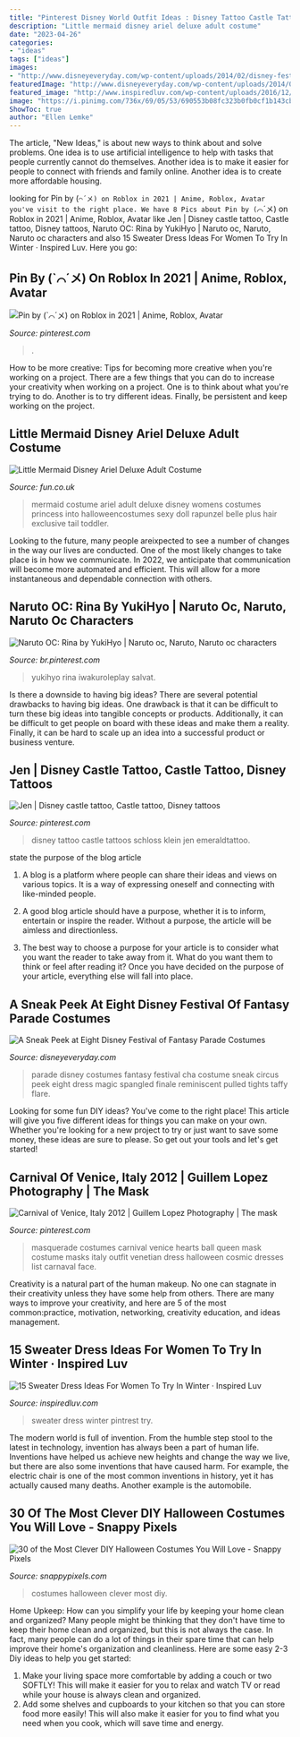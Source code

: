 ```yaml
---
title: "Pinterest Disney World Outfit Ideas : Disney Tattoo Castle Tattoos Schloss Klein Jen Emeraldtattoo"
description: "Little mermaid disney ariel deluxe adult costume"
date: "2023-04-26"
categories:
- "ideas"
tags: ["ideas"]
images:
- "http://www.disneyeveryday.com/wp-content/uploads/2014/02/disney-festival-of-fantasy-parade-cha-cha-girl.jpg"
featuredImage: "http://www.disneyeveryday.com/wp-content/uploads/2014/02/disney-festival-of-fantasy-parade-cha-cha-girl.jpg"
featured_image: "http://www.inspiredluv.com/wp-content/uploads/2016/12/sweater-dress-women-pintrest.jpg"
image: "https://i.pinimg.com/736x/69/05/53/690553b08fc323b0fb0cf1b143cb1773--halloween-masquerade-masquerade-costumes.jpg"
ShowToc: true
author: "Ellen Lemke"
---
```



The article, "New Ideas," is about new ways to think about and solve problems. One idea is to use artificial intelligence to help with tasks that people currently cannot do themselves. Another idea is to make it easier for people to connect with friends and family online. Another idea is to create more affordable housing.

	

		
looking for Pin by (`⌒´メ) on Roblox in 2021 | Anime, Roblox, Avatar you've visit to the right place. We have 8 Pics about Pin by (`⌒´メ) on Roblox in 2021 | Anime, Roblox, Avatar like Jen | Disney castle tattoo, Castle tattoo, Disney tattoos, Naruto OC: Rina by YukiHyo | Naruto oc, Naruto, Naruto oc characters and also 15 Sweater Dress Ideas For Women To Try In Winter · Inspired Luv. Here you go:
		
    
## Pin By (`⌒´メ) On Roblox In 2021 | Anime, Roblox, Avatar

<img loading=lazy src="https://i.pinimg.com/736x/dc/39/63/dc3963b98bbdd83e4e0e26a716605ac8.jpg" onerror="this.onerror=null;this.src='https://tse1.mm.bing.net/th?id=OIP.8_95RLnOk3LGGEr9Cwt0iwHaKc&amp;pid=15.1';" alt="Pin by (`⌒´メ) on Roblox in 2021 | Anime, Roblox, Avatar">

_Source: pinterest.com_

>. 

	

How to be more creative: Tips for becoming more creative when you're working on a project.
There are a few things that you can do to increase your creativity when working on a project. One is to think about what you're trying to do. Another is to try different ideas. Finally, be persistent and keep working on the project.

    
## Little Mermaid Disney Ariel Deluxe Adult Costume

<img loading=lazy src="https://images.fun.co.uk/products/43233/1-1/disney-little-mermaid-ariel-deluxe-adult-costume.jpg" onerror="this.onerror=null;this.src='https://tse4.mm.bing.net/th?id=OIP.KH9Gs7H4_DUUrmfviPZAPAHaKl&amp;pid=15.1';" alt="Little Mermaid Disney Ariel Deluxe Adult Costume">

_Source: fun.co.uk_

>mermaid costume ariel adult deluxe disney womens costumes princess into halloweencostumes sexy doll rapunzel belle plus hair exclusive tail toddler. 

	

Looking to the future, many people areixpected to see a number of changes in the way our lives are conducted. One of the most likely changes to take place is in how we communicate. In 2022, we anticipate that communication will become more automated and efficient. This will allow for a more instantaneous and dependable connection with others.

    
## Naruto OC: Rina By YukiHyo | Naruto Oc, Naruto, Naruto Oc Characters

<img loading=lazy src="https://i.pinimg.com/736x/97/ca/cc/97cacc5c1cbf1468d1a122edaddca7eb.jpg" onerror="this.onerror=null;this.src='https://tse2.mm.bing.net/th?id=OIP.3moQM3JJ1G0Mxgk1MMSiOwHaLS&amp;pid=15.1';" alt="Naruto OC: Rina by YukiHyo | Naruto oc, Naruto, Naruto oc characters">

_Source: br.pinterest.com_

>yukihyo rina iwakuroleplay salvat. 

	

Is there a downside to having big ideas?
There are several potential drawbacks to having big ideas. One drawback is that it can be difficult to turn these big ideas into tangible concepts or products. Additionally, it can be difficult to get people on board with these ideas and make them a reality. Finally, it can be hard to scale up an idea into a successful product or business venture.

    
## Jen | Disney Castle Tattoo, Castle Tattoo, Disney Tattoos

<img loading=lazy src="https://i.pinimg.com/736x/89/bf/7c/89bf7c98d4ee43e817b235e89bcc722b.jpg" onerror="this.onerror=null;this.src='https://tse1.mm.bing.net/th?id=OIP.WtY6pVh3ZlEb4T25vn09swHaJ3&amp;pid=15.1';" alt="Jen | Disney castle tattoo, Castle tattoo, Disney tattoos">

_Source: pinterest.com_

>disney tattoo castle tattoos schloss klein jen emeraldtattoo. 

	

state the purpose of the blog article
1. A blog is a platform where people can share their ideas and views on various topics. It is a way of expressing oneself and connecting with like-minded people.
2. A good blog article should have a purpose, whether it is to inform, entertain or inspire the reader. Without a purpose, the article will be aimless and directionless.

3. The best way to choose a purpose for your article is to consider what you want the reader to take away from it. What do you want them to think or feel after reading it? Once you have decided on the purpose of your article, everything else will fall into place.

    
## A Sneak Peek At Eight Disney Festival Of Fantasy Parade Costumes

<img loading=lazy src="http://www.disneyeveryday.com/wp-content/uploads/2014/02/disney-festival-of-fantasy-parade-cha-cha-girl.jpg" onerror="this.onerror=null;this.src='https://tse2.mm.bing.net/th?id=OIP.4YVPlHlJwqEY3CLeP1aggwHaJ2&amp;pid=15.1';" alt="A Sneak Peek at Eight Disney Festival of Fantasy Parade Costumes">

_Source: disneyeveryday.com_

>parade disney costumes fantasy festival cha costume sneak circus peek eight dress magic spangled finale reminiscent pulled tights taffy flare. 

	

Looking for some fun DIY ideas? You've come to the right place! This article will give you five different ideas for things you can make on your own. Whether you're looking for a new project to try or just want to save some money, these ideas are sure to please. So get out your tools and let's get started!

    
## Carnival Of Venice, Italy 2012 | Guillem Lopez Photography | The Mask

<img loading=lazy src="https://i.pinimg.com/736x/69/05/53/690553b08fc323b0fb0cf1b143cb1773--halloween-masquerade-masquerade-costumes.jpg" onerror="this.onerror=null;this.src='https://tse4.mm.bing.net/th?id=OIP.0k8YM3pK_QS2hp8LhmqQzAHaLI&amp;pid=15.1';" alt="Carnival of Venice, Italy 2012 | Guillem Lopez Photography | The mask">

_Source: pinterest.com_

>masquerade costumes carnival venice hearts ball queen mask costume masks italy outfit venetian dress halloween cosmic dresses list carnaval face. 

	

Creativity is a natural part of the human makeup. No one can stagnate in their creativity unless they have some help from others. There are many ways to improve your creativity, and here are 5 of the most common:practice, motivation, networking, creativity education, and ideas management.

    
## 15 Sweater Dress Ideas For Women To Try In Winter · Inspired Luv

<img loading=lazy src="http://www.inspiredluv.com/wp-content/uploads/2016/12/sweater-dress-women-pintrest.jpg" onerror="this.onerror=null;this.src='https://tse4.mm.bing.net/th?id=OIP.CjJJu7VVwTEQ4LxbOlhrlQAAAA&amp;pid=15.1';" alt="15 Sweater Dress Ideas For Women To Try In Winter · Inspired Luv">

_Source: inspiredluv.com_

>sweater dress winter pintrest try. 

	

The modern world is full of invention. From the humble step stool to the latest in technology, invention has always been a part of human life. Inventions have helped us achieve new heights and change the way we live, but there are also some inventions that have caused harm. For example, the electric chair is one of the most common inventions in history, yet it has actually caused many deaths. Another example is the automobile.

    
## 30 Of The Most Clever DIY Halloween Costumes You Will Love - Snappy Pixels

<img loading=lazy src="https://snappypixels.com/wp-content/uploads/2013/10/most-clever-halloween-costumes-ever-27.jpg" onerror="this.onerror=null;this.src='https://tse4.mm.bing.net/th?id=OIP.CvqAwfwmJdFkaXlA03n_bgAAAA&amp;pid=15.1';" alt="30 of the Most Clever DIY Halloween Costumes You Will Love - Snappy Pixels">

_Source: snappypixels.com_

>costumes halloween clever most diy. 

	

Home Upkeep: How can you simplify your life by keeping your home clean and organized?
Many people might be thinking that they don't have time to keep their home clean and organized, but this is not always the case. In fact, many people can do a lot of things in their spare time that can help improve their home's organization and cleanliness. Here are some easy 2-3 Diy ideas to help you get started: 
1. Make your living space more comfortable by adding a couch or two SOFTLY! This will make it easier for you to relax and watch TV or read while your house is always clean and organized. 
2. Add some shelves and cupboards to your kitchen so that you can store food more easily! This will also make it easier for you to find what you need when you cook, which will save time and energy. 

